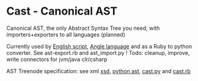 # Cast - Canonical AST
Canonical AST, the only Abstract Syntax Tree you need, with importers+exporters to all languages (planned)

Currently used by [English script](https://github.com/pannous/english-script), [Angle language](https://github.com/pannous/angle) and as a Ruby to python converter. See ast-export.rb and ast_import.py ! Todo: cleanup, improve, write connectors for jvm/java clr/csharp

AST Treenode specification: see xml [xsd](https://github.com/pannous/cast/blob/master/cast.xsd), [python ast](https://docs.python.org/release/3.4.2/library/ast.html#abstract-grammar), [cast.py](https://github.com/pannous/cast/blob/master/cast.py) and [cast.rb](https://github.com/pannous/cast/blob/master/cast.rb)
